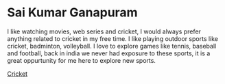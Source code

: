 # Sai Kumar Ganapuram

I like watching movies, web series and cricket, I would always prefer anything related to cricket in my free time. I like playing outdoor sports like cricket, badminton, volleyball. I love to explore games like tennis, baseball and football, back in india we never had exposure to these sports, it is a great oppurtunity for me here to explore new sports.

[Cricket](Images/CRICKET.jpg)
